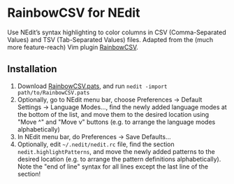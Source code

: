 # RainbowCSV for NEdit
Use NEdit’s syntax highlighting to color columns in CSV (Comma-Separated Values) and TSV (Tab-Separated Values) files. Adapted from the (much more feature-reach) Vim plugin [RainbowCSV](https://github.com/mechatroner/rainbow_csv).

## Installation
1. Download [RainbowCSV.pats](RainbowCSV.pats), and run `nedit -import path/to/RainbowCSV.pats`
2. Optionally, go to NEdit menu bar, choose Preferences → Default Settings → Language Modes…, find the newly added language modes at the bottom of the list, and move them to the desired location using "Move ^" and "Move v" buttons (e.g. to arrange the language modes alphabetically)
3. In NEdit menu bar, do Preferences → Save Defaults…
4. Optionally, edit `~/.nedit/nedit.rc` file, find the section `nedit.highlightPatterns`, and move the newly added patterns to the desired location (e.g. to arrange the pattern definitions alphabetically). Note the "end of line" syntax for all lines except the last line of the section!
